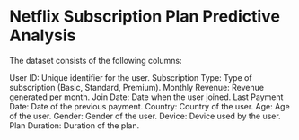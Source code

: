 # Netflix Subscription Plan Predictive Analysis

The dataset consists of the following columns:

User ID: Unique identifier for the user.
Subscription Type: Type of subscription (Basic, Standard, Premium).
Monthly Revenue: Revenue generated per month.
Join Date: Date when the user joined.
Last Payment Date: Date of the previous payment.
Country: Country of the user.
Age: Age of the user.
Gender: Gender of the user.
Device: Device used by the user.
Plan Duration: Duration of the plan.
